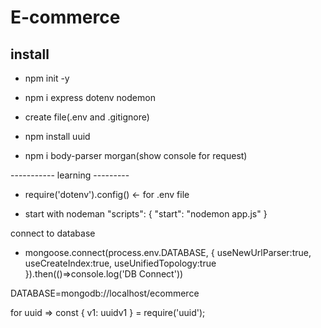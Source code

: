 # E-commerce

## install

- npm init -y

- npm i express dotenv nodemon

- create file(.env and .gitignore)

- npm install uuid

- npm i body-parser morgan(show console for request)

----------- learning ---------

- require('dotenv').config()   <- for .env file

- start with nodeman
"scripts": {
    "start": "nodemon app.js"
    }

connect to database
- mongoose.connect(process.env.DATABASE, {
    useNewUrlParser:true,
    useCreateIndex:true,
    useUnifiedTopology:true 
}).then(()=>console.log('DB Connect'))

DATABASE=mongodb://localhost/ecommerce


for uuid => 
const { v1: uuidv1 } = require('uuid');